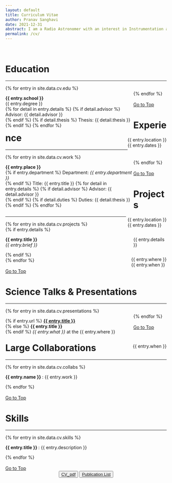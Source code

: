 ```yaml
---
layout: default
title: Curriculum Vitae
author: Pranav Sanghavi
date: 2021-12-31
abstract: I am a Radio Astronomer with an interest in Instrumentation and VLBI. I am currently completing my PhD at West Virginia University. My goal is to strive towards acquiring end-to-end experitise from analog chains to digital pipelines. I would like to build to telescopes to uncover the secrets of Fast Radio Bursts and Cosmology.
permalink: /cv/
---
```


<br>

<h1 id = "edu">Education</h1>

<hr>

<div class="container">
  {% for entry in site.data.cv.edu %}
    <div class="content_left_responsive">
      <p style='float: left; width: 100vw; max-width: 400px;'>
        <b>{{ entry.school }}</b><br>
        {{ entry.degree }}<br>
        {% for detail in entry.details %}
          {% if detail.advisor %}
            Advisor: {{ detail.advisor }}<br>
          {% endif %}
          {% if detail.thesis %}
            Thesis: {{ detail.thesis }}<br>
          {% endif %}
        {% endfor %}
      </p>
    </div>
    <div class="content_left_responsive">
      <p style='float: right'>
        {{ entry.location }}<br>
        {{ entry.dates }}<br>
      </p>
    </div>
  {% endfor %}
</div>
<br>
<a href="#">Go to Top</a>

<br>
<h1 id = "edu">Experience</h1>

<hr>

<div class="container">
  {% for entry in site.data.cv.work %}
    <div class="content_left_responsive">
      <p style='float: left; width: 100vw; max-width: 400px;'>
        <b>{{ entry.place }}</b><br>
        {% if entry.department %}
            Department: <i>{{ entry.department }}</i><br>
        {% endif %}
        Title: {{ entry.title }}
        {% for detail in entry.details %}
          {% if detail.advisor %}
            Advisor: {{ detail.advisor }}<br>
          {% endif %}
          {% if detail.duties %}
            Duties: {{ detail.thesis }}<br>
          {% endif %}
        {% endfor %}
      </p>
    </div>
    <div class="content_left_responsive">
      <p style='float: right; margin-left: 5px;'>
        {{ entry.location }}<br>
        {{ entry.dates }}<br>
      </p>
    </div>
  {% endfor %}
</div>
<br>
<a href="#">Go to Top</a>

<br>
<h1 id = "skills">Projects</h1>
<hr>
<div class="container">
  {% for entry in site.data.cv.projects %}
    <div class="content_left_responsive">
      <p style='float: left; width: 100vw; max-width: 400px;'>
        <b> {{ entry.title }} </b><br>
        <i> {{ entry.brief }} </i><br>
    </p>
    <div class="content_left_responsive">
      <p style='float: right; margin-left: 5px;'>
        {{ entry.where }}<br>
        {{ entry.when }}<br>
      </p>
    </div>
    <div class="content_left_responsive">
      {% if entry.details %}
        <p>
          {{ entry.details }}
          </p>
      {% endif %}
    </div>
  {% endfor %}
</div>
<br>
<a href="#">Go to Top</a>

<br>
<h1 id = "pres">Science Talks & Presentations</h1>

<hr>

<div class="container">
  {% for entry in site.data.cv.presentations %}
    <div class="content_left_responsive">
      <p style='float: left; width: 100vw; max-width: 400px;'>
        {% if entry.url %}
          <b><a href="{{ entry.url }}">{{ entry.title }}</a></b><br>
        {% else %}
          <b>{{ entry.title }}</b><br>
        {% endif %}
        <i>{{ entry.what }}</i> at the {{ entry.where }}<br>
        </p>
    </div>
    <div class="content_left_responsive">
      <p style='float: right; text-align: right; margin-left: 5px;'>
        {{ entry.when }}<br>
        </p>
    </div>
  {% endfor %}
</div>
<br>
<a href="#">Go to Top</a>

<br>
<h1 id = "skills">Large Collaborations</h1>

<hr>

<div class="container">
  {% for entry in site.data.cv.collabs %}
  <p>
    <b> {{ entry.name }} </b>: {{ entry.work }}<br>
    </p>
  {% endfor %}
</div>
<br>
<a href="#">Go to Top</a>

<br>
<h1 id = "skills">Skills</h1>
<hr>
<div class="container">
  {% for entry in site.data.cv.skills %}
  <p>
    <b>{{ entry.title }} </b>: {{ entry.description }}<br>
    </p>
  {% endfor %}
</div>
<br>
<a href="#">Go to Top</a>

<br>
<div style="text-align: center;">
    <button><a href="https://pranavsanghavi.com/CV/">CV_pdf</a></button>
    <button><a href="{{ site.url }}/pub_list">Publication List</a></button>
</div>
